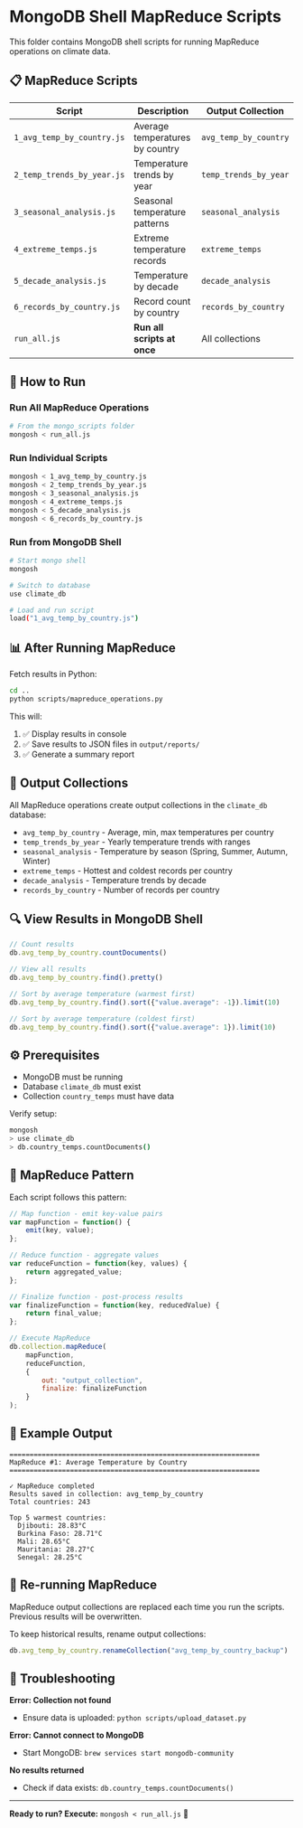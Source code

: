 # MongoDB Shell MapReduce Scripts

This folder contains MongoDB shell scripts for running MapReduce operations on climate data.

## 📋 MapReduce Scripts

| Script | Description | Output Collection |
|--------|-------------|-------------------|
| `1_avg_temp_by_country.js` | Average temperatures by country | `avg_temp_by_country` |
| `2_temp_trends_by_year.js` | Temperature trends by year | `temp_trends_by_year` |
| `3_seasonal_analysis.js` | Seasonal temperature patterns | `seasonal_analysis` |
| `4_extreme_temps.js` | Extreme temperature records | `extreme_temps` |
| `5_decade_analysis.js` | Temperature by decade | `decade_analysis` |
| `6_records_by_country.js` | Record count by country | `records_by_country` |
| `run_all.js` | **Run all scripts at once** | All collections |

## 🚀 How to Run

### Run All MapReduce Operations

```bash
# From the mongo_scripts folder
mongosh < run_all.js
```

### Run Individual Scripts

```bash
mongosh < 1_avg_temp_by_country.js
mongosh < 2_temp_trends_by_year.js
mongosh < 3_seasonal_analysis.js
mongosh < 4_extreme_temps.js
mongosh < 5_decade_analysis.js
mongosh < 6_records_by_country.js
```

### Run from MongoDB Shell

```bash
# Start mongo shell
mongosh

# Switch to database
use climate_db

# Load and run script
load("1_avg_temp_by_country.js")
```

## 📊 After Running MapReduce

Fetch results in Python:

```bash
cd ..
python scripts/mapreduce_operations.py
```

This will:
1. ✅ Display results in console
2. ✅ Save results to JSON files in `output/reports/`
3. ✅ Generate a summary report

## 📁 Output Collections

All MapReduce operations create output collections in the `climate_db` database:

- `avg_temp_by_country` - Average, min, max temperatures per country
- `temp_trends_by_year` - Yearly temperature trends with ranges
- `seasonal_analysis` - Temperature by season (Spring, Summer, Autumn, Winter)
- `extreme_temps` - Hottest and coldest records per country
- `decade_analysis` - Temperature trends by decade
- `records_by_country` - Number of records per country

## 🔍 View Results in MongoDB Shell

```javascript
// Count results
db.avg_temp_by_country.countDocuments()

// View all results
db.avg_temp_by_country.find().pretty()

// Sort by average temperature (warmest first)
db.avg_temp_by_country.find().sort({"value.average": -1}).limit(10)

// Sort by average temperature (coldest first)
db.avg_temp_by_country.find().sort({"value.average": 1}).limit(10)
```

## ⚙️ Prerequisites

- MongoDB must be running
- Database `climate_db` must exist
- Collection `country_temps` must have data

Verify setup:

```bash
mongosh
> use climate_db
> db.country_temps.countDocuments()
```

## 📝 MapReduce Pattern

Each script follows this pattern:

```javascript
// Map function - emit key-value pairs
var mapFunction = function() {
    emit(key, value);
};

// Reduce function - aggregate values
var reduceFunction = function(key, values) {
    return aggregated_value;
};

// Finalize function - post-process results
var finalizeFunction = function(key, reducedValue) {
    return final_value;
};

// Execute MapReduce
db.collection.mapReduce(
    mapFunction,
    reduceFunction,
    {
        out: "output_collection",
        finalize: finalizeFunction
    }
);
```

## 🎯 Example Output

```
==============================================================
MapReduce #1: Average Temperature by Country
==============================================================

✓ MapReduce completed
Results saved in collection: avg_temp_by_country
Total countries: 243

Top 5 warmest countries:
  Djibouti: 28.83°C
  Burkina Faso: 28.71°C
  Mali: 28.65°C
  Mauritania: 28.27°C
  Senegal: 28.25°C
```

## 🔄 Re-running MapReduce

MapReduce output collections are replaced each time you run the scripts. Previous results will be overwritten.

To keep historical results, rename output collections:

```javascript
db.avg_temp_by_country.renameCollection("avg_temp_by_country_backup")
```

## 🐛 Troubleshooting

**Error: Collection not found**
- Ensure data is uploaded: `python scripts/upload_dataset.py`

**Error: Cannot connect to MongoDB**
- Start MongoDB: `brew services start mongodb-community`

**No results returned**
- Check if data exists: `db.country_temps.countDocuments()`

---

**Ready to run? Execute:** `mongosh < run_all.js` 🚀
